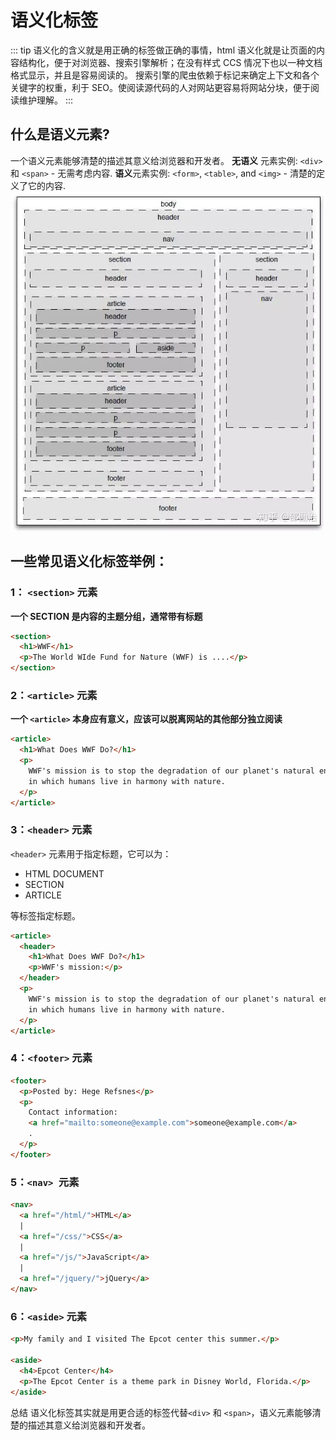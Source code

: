 # 语义化标签

::: tip
语义化的含义就是用正确的标签做正确的事情，html 语义化就是让页面的内容结构化，便于对浏览器、搜索引擎解析；在没有样式 CCS 情况下也以一种文档格式显示，并且是容易阅读的。 搜索引擎的爬虫依赖于标记来确定上下文和各个关键字的权重，利于 SEO。使阅读源代码的人对网站更容易将网站分块，便于阅读维护理解。
:::

## 什么是语义元素?

一个语义元素能够清楚的描述其意义给浏览器和开发者。
**无语义** 元素实例: `<div>` 和 `<span>` - 无需考虑内容.
**语义**元素实例: `<form>`, `<table>`, and `<img>` - 清楚的定义了它的内容.
![image.png](./img/-KD4pTXDs3hOdvWO/1648825533709-c8c29616-4580-4182-a6a3-f006b03a8fb3-036476.png)

## 一些常见语义化标签举例：

### 1： `<section>` 元素

**一个 SECTION 是内容的主题分组，通常带有标题**

```html
<section>
  <h1>WWF</h1>
  <p>The World WIde Fund for Nature (WWF) is ....</p>
</section>
```

### **2：`<article>` 元素**

**一个 `<article>` 本身应有意义，应该可以脱离网站的其他部分独立阅读**

```html
<article>
  <h1>What Does WWF Do?</h1>
  <p>
    WWF's mission is to stop the degradation of our planet's natural environment, and build a future
    in which humans live in harmony with nature.
  </p>
</article>
```

### 3：`<header>` 元素

`<header>` 元素用于指定标题，它可以为：

- HTML DOCUMENT
- SECTION
- ARTICLE

等标签指定标题。

```html
<article>
  <header>
    <h1>What Does WWF Do?</h1>
    <p>WWF's mission:</p>
  </header>
  <p>
    WWF's mission is to stop the degradation of our planet's natural environment, and build a future
    in which humans live in harmony with nature.
  </p>
</article>
```

### 4：`<footer>` 元素

```html
<footer>
  <p>Posted by: Hege Refsnes</p>
  <p>
    Contact information:
    <a href="mailto:someone@example.com">someone@example.com</a>
    .
  </p>
</footer>
```

### 5：`<nav> `元素

```html
<nav>
  <a href="/html/">HTML</a>
  |
  <a href="/css/">CSS</a>
  |
  <a href="/js/">JavaScript</a>
  |
  <a href="/jquery/">jQuery</a>
</nav>
```

### 6：`<aside>` 元素

```html
<p>My family and I visited The Epcot center this summer.</p>

<aside>
  <h4>Epcot Center</h4>
  <p>The Epcot Center is a theme park in Disney World, Florida.</p>
</aside>
```

总结
语义化标签其实就是用更合适的标签代替`<div>` 和 `<span>`，语义元素能够清楚的描述其意义给浏览器和开发者。
